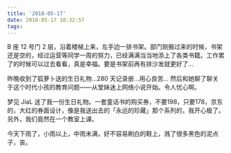 ```yaml
---
title: '2018-05-17'
date: 2018-05-17 10:32:57
tags:
---
```


B 座 12 号门 2 层，沿着楼梯上来，左手边一排书架。部门刚搬过来的时候，书架还是空的，经过运营等同学一周的努力，已经满满当当地添上了各类书籍。工作累了的时候可以过去看看，真是幸福。要是书架前再有排沙发就更好了...

昨晚收到了狐萝卜送的生日礼物...280 天记录册...用心良苦...
然后和她聊了聊关于这个时代小孩的教育问题——从堂妹迷上网络小说开始。令人忧心啊。

梦见 JiaL 送了我一份生日礼物。一套童话书的购买券，不要198，只要178，京东的，大红的券面设计，像是我送出去的「永远的珍藏」那个系列的，我开心极了。另外，我们竟然在一个教室上课。

今天下雨了，小雨以上，中雨未满，好不容易刷白的鞋上，溅了很多黑色的泥点子，丧。


